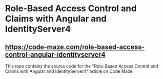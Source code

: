 # Role-Based Access Control and Claims with Angular and IdentityServer4
## https://code-maze.com/role-based-access-control-angular-identityserver4
This repo contains the source code for the "Role-Based Access Control and Claims with Angular and IdentityServer4" article on Code Maze
